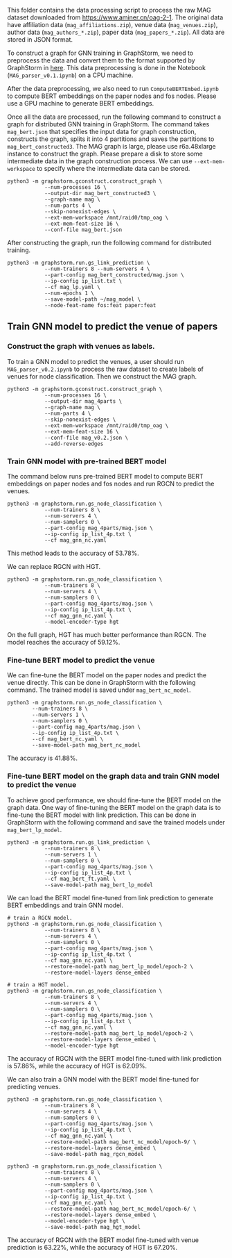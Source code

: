 This folder contains the data processing script to process the raw MAG dataset
downloaded from https://www.aminer.cn/oag-2-1. The original data have affiliation data
(`mag_affiliations.zip`), venue data (`mag_venues.zip`), author data (`mag_authors_*.zip`),
paper data (`mag_papers_*.zip`). All data are stored in JSON format.

To construct a graph for GNN training in GraphStorm, we need to preprocess the data
and convert them to the format supported by GraphStorm in
[here](https://github.com/awslabs/graphstorm/wiki/tutorials-own-data#use-own-data).
This data preprocessing is done in the Notebook (`MAG_parser_v0.1.ipynb`) on a CPU machine.

After the data preprocessing, we also need to run `ComputeBERTEmbed.ipynb` to compute
BERT embeddings on the paper nodes and fos nodes. Please use a GPU machine to generate
BERT embeddings.

Once all the data are processed, run the following command to construct a graph
for distributed GNN training in GraphStorm. The command takes `mag_bert.json`
that specifies the input data for graph construction, constructs the graph,
splits it into 4 partitions and saves the partitions to `mag_bert_constructed3`.
The MAG graph is large, please use
r6a.48xlarge instance to construct the graph. Please prepare a disk to store
some intermediate data in the graph construction process. We can use
`--ext-mem-workspace` to specify where the intermediate data can be stored.

```
python3 -m graphstorm.gconstruct.construct_graph \
			--num-processes 16 \
			--output-dir mag_bert_constructed3 \
			--graph-name mag \
			--num-parts 4 \
			--skip-nonexist-edges \
			--ext-mem-workspace /mnt/raid0/tmp_oag \
			--ext-mem-feat-size 16 \
			--conf-file mag_bert.json
```

After constructing the graph, run the following command for distributed training.
```
python3 -m graphstorm.run.gs_link_prediction \
			--num-trainers 8 --num-servers 4 \
			--part-config mag_bert_constructed/mag.json \
			--ip-config ip_list.txt \
			--cf mag_lp.yaml \
			--num-epochs 1 \
			--save-model-path ~/mag_model \
			--node-feat-name fos:feat paper:feat 
```

## Train GNN model to predict the venue of papers

### Construct the graph with venues as labels.
To train a GNN model to predict the venues, a user should run `MAG_parser_v0.2.ipynb`
to process the raw dataset to create labels of venues for node classification.
Then we construct the MAG graph.
```
python3 -m graphstorm.gconstruct.construct_graph \
			--num-processes 16 \
			--output-dir mag_4parts \
			--graph-name mag \
			--num-parts 4 \
			--skip-nonexist-edges \
			--ext-mem-workspace /mnt/raid0/tmp_oag \
			--ext-mem-feat-size 16 \
			--conf-file mag_v0.2.json \
			--add-reverse-edges
```
### Train GNN model with pre-trained BERT model

The command below runs pre-trained BERT model to compute BERT embeddings on
paper nodes and fos nodes and run RGCN to predict the venues.
```
python3 -m graphstorm.run.gs_node_classification \
            --num-trainers 8 \
            --num-servers 4 \
            --num-samplers 0 \
            --part-config mag_4parts/mag.json \
            --ip-config ip_list_4p.txt \
            --cf mag_gnn_nc.yaml
```

This method leads to the accuracy of 53.78%.

We can replace RGCN with HGT.

```
python3 -m graphstorm.run.gs_node_classification \
			--num-trainers 8 \
			--num-servers 4 \
			--num-samplers 0 \
			--part-config mag_4parts/mag.json \
			--ip-config ip_list_4p.txt \
			--cf mag_gnn_nc.yaml \
			--model-encoder-type hgt
```
On the full graph, HGT has much better performance than RGCN. The model reaches the accuracy of 59.12%.

### Fine-tune BERT model to predict the venue

We can fine-tune the BERT model on the paper nodes and predict the venue directly.
This can be done in GraphStorm with the following command. The trained model is saved
under `mag_bert_nc_model`.

```
python3 -m graphstorm.run.gs_node_classification \
		--num-trainers 8 \
		--num-servers 1 \
		--num-samplers 0 \
		--part-config mag_4parts/mag.json \
		--ip-config ip_list_4p.txt \
		--cf mag_bert_nc.yaml \
		--save-model-path mag_bert_nc_model
```

The accuracy is 41.88%.

### Fine-tune BERT model on the graph data and train GNN model to predict the venue

To achieve good performance, we should fine-tune the BERT model on the graph data.
One way of fine-tuning the BERT model on the graph data is to fine-tune the BERT model
with link prediction. This can be done in GraphStorm with the following command
and save the trained models under `mag_bert_lp_model`.

```
python3 -m graphstorm.run.gs_link_prediction \
			--num-trainers 8 \
			--num-servers 1 \
			--num-samplers 0 \
			--part-config mag_4parts/mag.json \
			--ip-config ip_list_4p.txt \
			--cf mag_bert_ft.yaml \
			--save-model-path mag_bert_lp_model
```

We can load the BERT model fine-tuned from link prediction to generate BERT embeddings
and train GNN model.

```
# train a RGCN model.
python3 -m graphstorm.run.gs_node_classification \
            --num-trainers 8 \
            --num-servers 4 \
            --num-samplers 0 \
            --part-config mag_4parts/mag.json \
            --ip-config ip_list_4p.txt \
            --cf mag_gnn_nc.yaml \
            --restore-model-path mag_bert_lp_model/epoch-2 \
            --restore-model-layers dense_embed

# train a HGT model.
python3 -m graphstorm.run.gs_node_classification \
            --num-trainers 8 \
            --num-servers 4 \
            --num-samplers 0 \
            --part-config mag_4parts/mag.json \
            --ip-config ip_list_4p.txt \
            --cf mag_gnn_nc.yaml \
            --restore-model-path mag_bert_lp_model/epoch-2 \
            --restore-model-layers dense_embed \
            --model-encoder-type hgt
```

The accuracy of RGCN with the BERT model fine-tuned with link prediction is 57.86%,
while the accuracy of HGT is 62.09%.

We can also train a GNN model with the BERT model fine-tuned for predicting venues.

```
python3 -m graphstorm.run.gs_node_classification \
            --num-trainers 8 \
            --num-servers 4 \
            --num-samplers 0 \
            --part-config mag_4parts/mag.json \
            --ip-config ip_list_4p.txt \
            --cf mag_gnn_nc.yaml \
            --restore-model-path mag_bert_nc_model/epoch-9/ \
            --restore-model-layers dense_embed \
			--save-model-path mag_rgcn_model

python3 -m graphstorm.run.gs_node_classification \
			--num-trainers 8 \
			--num-servers 4 \
			--num-samplers 0 \
			--part-config mag_4parts/mag.json \
			--ip-config ip_list_4p.txt \
			--cf mag_gnn_nc.yaml \
			--restore-model-path mag_bert_nc_model/epoch-6/ \
			--restore-model-layers dense_embed \
			--model-encoder-type hgt \
			--save-model-path mag_hgt_model
```

The accuracy of RGCN with the BERT model fine-tuned with venue prediction is 63.22%,
while the accuracy of HGT is 67.20%.
